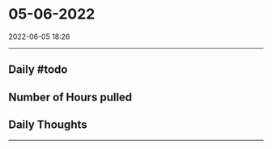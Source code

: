 # 05-06-2022
2022-06-05 18:26

---


## Daily #todo 

## Number of Hours pulled 

## Daily Thoughts




--- 
